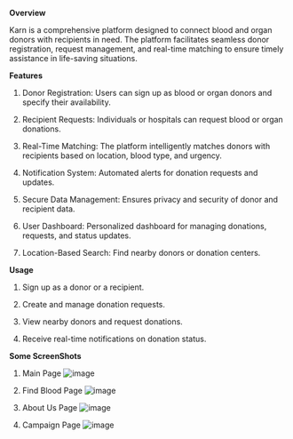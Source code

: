 **Overview**

Karn is a comprehensive platform designed to connect blood and organ donors with recipients in need. The platform facilitates seamless donor registration, request management, and real-time matching to ensure timely assistance in life-saving situations.

**Features**

1. Donor Registration: Users can sign up as blood or organ donors and specify their availability.

2. Recipient Requests: Individuals or hospitals can request blood or organ donations.

3. Real-Time Matching: The platform intelligently matches donors with recipients based on location, blood type, and urgency.

4. Notification System: Automated alerts for donation requests and updates.

5. Secure Data Management: Ensures privacy and security of donor and recipient data.

6. User Dashboard: Personalized dashboard for managing donations, requests, and status updates.

7. Location-Based Search: Find nearby donors or donation centers.

**Usage**

1. Sign up as a donor or a recipient.

2. Create and manage donation requests.

3. View nearby donors and request donations.

4. Receive real-time notifications on donation status.

**Some ScreenShots**
1. Main Page
   ![image](https://github.com/user-attachments/assets/3978a04a-8678-4ab3-9169-b139b7df91b0)

2. Find Blood Page
   ![image](https://github.com/user-attachments/assets/7cefd397-04ee-4573-89ec-c0d0dbf1b76e)

3. About Us Page
   ![image](https://github.com/user-attachments/assets/5454620b-41e7-497a-9a7a-47a65f246416)

4. Campaign Page
   ![image](https://github.com/user-attachments/assets/f4e1e298-f73e-495b-b2e9-87087189ff5e)




